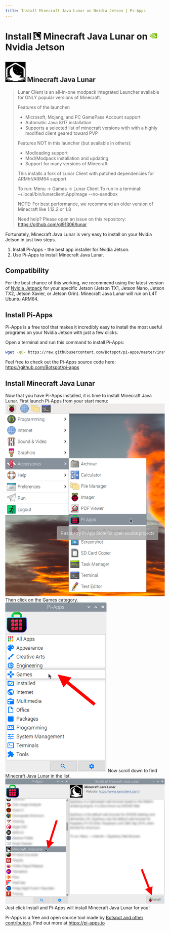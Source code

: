 ```yaml
---
title: Install Minecraft Java Lunar on Nvidia Jetson | Pi-Apps
---
```

<div class="simple-install-content content">

# Install <img src="/img/app-icons/Minecraft Java Lunar/icon-64.png" height=24> Minecraft Java Lunar on <img src=/img/other-icons/nvidia-icon.svg height=24> Nvidia Jetson

## <img src="/img/app-icons/Minecraft Java Lunar/icon-64.png"> Minecraft Java Lunar
> Lunar Client is an all-in-one modpack integrated Launcher available for ONLY popular versions of Minecraft.
> 
> Features of the launcher:
> - Microsoft, Mojang, and PC GamePass Account support
> - Automatic Java 8/17 installation
> - Supports a selected list of minecraft versions with with a highly modified client geared toward PVP
> 
> Features NOT in this launcher (but available in others):
> - Modloading support
> - Mod/Modpack installation and updating
> - Support for many versions of Minecraft
> 
> This installs a fork of Lunar Client with patched dependencies for ARMhf/ARM64 support.
> 
> To run: Menu -> Games -> Lunar Client
> To run in a terminal: ~/.local/bin/lunarclient.AppImage --no-sandbox
> 
> NOTE: For best performance, we recommend an older version of Minecraft like 1.12.2 or 1.8
> 
> Need help? Please open an issue on this repository: https://github.com/gl91306/lunar

Fortunately, Minecraft Java Lunar is very easy to install on your Nvidia Jetson in just two steps.
1. Install Pi-Apps - the best app installer for Nvidia Jetson.
2. Use Pi-Apps to install Minecraft Java Lunar.
</div>
<div class="simple-install-content content">

## Compatibility
For the best chance of this working, we recommend using the latest version of [Nvidia Jetpack](https://developer.nvidia.com/embedded/jetpack-archive) for your specific Jetson (Jetson TX1, Jetson Nano, Jetson TX2, Jetson Xavier, or Jetson Orin).
Minecraft Java Lunar will run on L4T Ubuntu ARM64.
</div>
<div class="simple-install-content content">

## Install Pi-Apps

Pi-Apps is a free tool that makes it incredibly easy to install the most useful programs on your Nvidia Jetson with just a few clicks.

Open a terminal and run this command to install Pi-Apps:
```bash
wget -qO- https://raw.githubusercontent.com/Botspot/pi-apps/master/install | bash
```
Feel free to check out the Pi-Apps source code here: https://github.com/Botspot/pi-apps
</div>
<div class="simple-install-content content">

## Install Minecraft Java Lunar

Now that you have Pi-Apps installed, it is time to install Minecraft Java Lunar.
First launch Pi-Apps from your start menu:
<img src="/img/start-menu.png">
Then click on the Games category.
<img src="/img/category-selections/Games.png">
Now scroll down to find Minecraft Java Lunar in the list.
<img src="/img/app-icons/Minecraft Java Lunar/app-selection.png">
Just click Install and Pi-Apps will install Minecraft Java Lunar for you!
</div>
<div class="simple-install-content content">

Pi-Apps is a free and open source tool made by [Botspot and other contributors](/about/#contributors). Find out more at https://pi-apps.io
</div>
